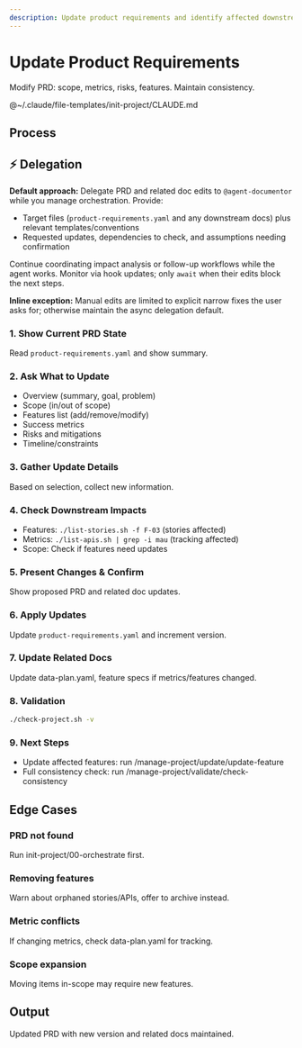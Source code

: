 ```yaml
---
description: Update product requirements and identify affected downstream documents
---
```


# Update Product Requirements

Modify PRD: scope, metrics, risks, features. Maintain consistency.

@~/.claude/file-templates/init-project/CLAUDE.md

## Process

## ⚡ Delegation

**Default approach:** Delegate PRD and related doc edits to `@agent-documentor` while you manage orchestration. Provide:
- Target files (`product-requirements.yaml` and any downstream docs) plus relevant templates/conventions
- Requested updates, dependencies to check, and assumptions needing confirmation

Continue coordinating impact analysis or follow-up workflows while the agent works. Monitor via hook updates; only `await` when their edits block the next steps.

**Inline exception:** Manual edits are limited to explicit narrow fixes the user asks for; otherwise maintain the async delegation default.

### 1. Show Current PRD State
Read `product-requirements.yaml` and show summary.

### 2. Ask What to Update
- Overview (summary, goal, problem)
- Scope (in/out of scope)
- Features list (add/remove/modify)
- Success metrics
- Risks and mitigations
- Timeline/constraints

### 3. Gather Update Details
Based on selection, collect new information.

### 4. Check Downstream Impacts
- Features: `./list-stories.sh -f F-03` (stories affected)
- Metrics: `./list-apis.sh | grep -i mau` (tracking affected)
- Scope: Check if features need updates

### 5. Present Changes & Confirm
Show proposed PRD and related doc updates.

### 6. Apply Updates
Update `product-requirements.yaml` and increment version.

### 7. Update Related Docs
Update data-plan.yaml, feature specs if metrics/features changed.

### 8. Validation
```bash
./check-project.sh -v
```

### 9. Next Steps
- Update affected features: run /manage-project/update/update-feature
- Full consistency check: run /manage-project/validate/check-consistency

## Edge Cases

### PRD not found
Run init-project/00-orchestrate first.

### Removing features
Warn about orphaned stories/APIs, offer to archive instead.

### Metric conflicts
If changing metrics, check data-plan.yaml for tracking.

### Scope expansion
Moving items in-scope may require new features.

## Output
Updated PRD with new version and related docs maintained.
